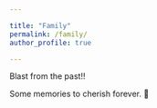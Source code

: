 ```yaml
---

title: "Family"
permalink: /family/
author_profile: true

---
```


Blast from the past!! 

Some memories to cherish forever. 💞
